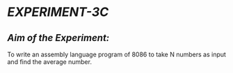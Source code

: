 # _EXPERIMENT-3C_
## _Aim of the Experiment:_<br/>
To write an assembly language program of 8086 to take N numbers as input and 
find the average number. 
